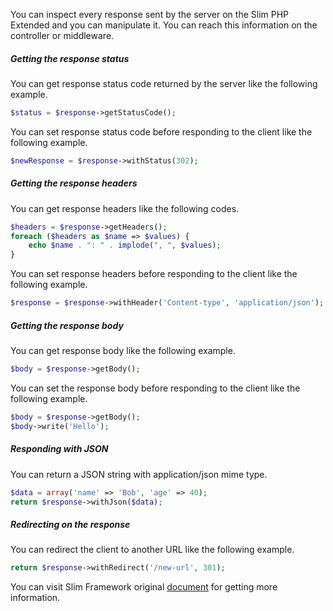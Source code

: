 You can inspect every response sent by the server on the Slim PHP Extended and you can manipulate it. You can reach this information on the controller or middleware.
 
##### Getting the response status
 
You can get response status code returned by the server like the following example.
 
```php
$status = $response->getStatusCode();
```
 
You can set response status code before responding to the client like the following example.
 
```php
$newResponse = $response->withStatus(302);
```
 
##### Getting the response headers
 
You can get response headers like the following codes.

```php
$headers = $response->getHeaders();
foreach ($headers as $name => $values) {
    echo $name . ": " . implode(", ", $values);
}
```
 
You can set response headers before responding to the client like the following example.
 
```php
$response = $response->withHeader('Content-type', 'application/json');
```
 
##### Getting the response body
 
You can get response body like the following example.
 
```php
$body = $response->getBody();
```
 
You can set the response body before responding to the client like the following example.
 
```php
$body = $response->getBody();
$body->write('Hello');
```
 
##### Responding with JSON
 
You can return a JSON string with application/json mime type.
 
```php
$data = array('name' => 'Bob', 'age' => 40);
return $response->withJson($data);
```
 
##### Redirecting on the response
 
You can redirect the client to another URL like the following example.
 
```php
return $response->withRedirect('/new-url', 301);
```

You can visit Slim Framework original [document](http://www.slimframework.com/docs/v3/objects/response.html) for getting more information. 

